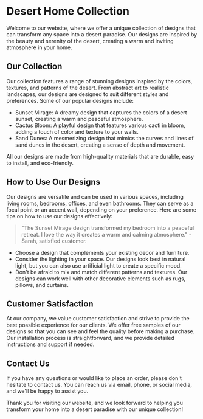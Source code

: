 <!--font:Roboto-->

# Desert Home Collection

Welcome to our website, where we offer a unique collection of designs that can transform any space into a desert paradise. Our designs are inspired by the beauty and serenity of the desert, creating a warm and inviting atmosphere in your home.

## Our Collection

Our collection features a range of stunning designs inspired by the colors, textures, and patterns of the desert. From abstract art to realistic landscapes, our designs are designed to suit different styles and preferences. Some of our popular designs include:

- Sunset Mirage: A dreamy design that captures the colors of a desert sunset, creating a warm and peaceful atmosphere.
- Cactus Bloom: A playful design that features various cacti in bloom, adding a touch of color and texture to your walls.
- Sand Dunes: A mesmerizing design that mimics the curves and lines of sand dunes in the desert, creating a sense of depth and movement.

All our designs are made from high-quality materials that are durable, easy to install, and eco-friendly.

## How to Use Our Designs

Our designs are versatile and can be used in various spaces, including living rooms, bedrooms, offices, and even bathrooms. They can serve as a focal point or an accent wall, depending on your preference. Here are some tips on how to use our designs effectively:

> "The Sunset Mirage design transformed my bedroom into a peaceful retreat. I love the way it creates a warm and calming atmosphere." - Sarah, satisfied customer.

- Choose a design that complements your existing decor and furniture.
- Consider the lighting in your space. Our designs look best in natural light, but you can also use artificial light to create a specific mood.
- Don't be afraid to mix and match different patterns and textures. Our designs can work well with other decorative elements such as rugs, pillows, and curtains.

## Customer Satisfaction

At our company, we value customer satisfaction and strive to provide the best possible experience for our clients. We offer free samples of our designs so that you can see and feel the quality before making a purchase. Our installation process is straightforward, and we provide detailed instructions and support if needed.

## Contact Us

If you have any questions or would like to place an order, please don't hesitate to contact us. You can reach us via email, phone, or social media, and we'll be happy to assist you.

Thank you for visiting our website, and we look forward to helping you transform your home into a desert paradise with our unique collection!

<!--

Write me content for website with wallpaper which alt text is:

"A surreal interpretation of a desert landscape"

The name/title of the page should not be 1:1 copy of the alt text but rather a real content of the website which is using this wallpaper.

- Use markdown format 
- Start with heading
- Heading should be short and concise
- The content should look like a real website 
- The website should not be about the wallpaper, wallpaper is just a related background
- Heading should be contain work "wallpaper" or "background"
- Include real sections like references, contact, user stories, etc. use things relevant to the page purpose.
- Feel free to use structure like headings, bullets, numbering, blockquotes, paragraphs, horizontal lines, etc.
- You can use formatting like bold or _italic_
- You can include UTF-8 emojis
- Links should be only #hash anchors (and you can refer to the document itself)
- Do not include images


---


# Desert Dreams Wallpaper: Bringing Your Space to Life

Welcome to Desert Dreams Wallpaper, where we offer a unique collection of wallpapers that can transform any space into a surreal interpretation of a desert landscape. Our wallpaper designs are inspired by the beauty and mystery of the desert, and they are perfect for adding a touch of warmth, texture, and character to your walls.

## Our Collection

Our collection features a range of stunning designs that capture the essence of the desert in different ways. From abstract patterns to realistic landscapes, our wallpapers are designed to suit different styles and preferences. Some of our popular designs include:

- Sand Dunes: A mesmerizing design that mimics the curves and lines of sand dunes in the desert.
- Cactus Garden: A playful design that features various cacti in bloom, creating a vibrant and lively atmosphere.
- Mirage: A dreamy design that plays with light and shadow to create an illusion of water in the desert.

All our wallpapers are made from high-quality materials that are durable, easy to install, and eco-friendly.

## How to Use Our Wallpapers

Our wallpapers are versatile and can be used in various spaces, including living rooms, bedrooms, offices, and even bathrooms. They can serve as a focal point or an accent wall, depending on your preference. Here are some tips on how to use our wallpapers effectively:

> "I was hesitant to try a bold wallpaper design, but I'm so glad I did! The Sand Dunes wallpaper transformed my living room and gave it a cozy and inviting feel." - Jane, satisfied customer.

- Choose a design that complements your existing decor and furniture.
- Consider the lighting in your space. Our wallpapers look best in natural light, but you can also use artificial light to create a specific mood.
- Don't be afraid to mix and match different patterns and textures. Our wallpapers can work well with other decorative elements such as rugs, pillows, and curtains.

## Customer Satisfaction

At Desert Dreams Wallpaper, we value customer satisfaction and strive to provide the best possible experience for our clients. We offer free samples of our wallpapers so that you can see and feel the quality before making a purchase. Our installation process is straightforward, and we provide detailed instructions and support if needed.

## Contact Us

If you have any questions or would like to place an order, please don't hesitate to contact us. You can reach us via email, phone, or social media, and we'll be happy to assist you.

Thank you for visiting Desert Dreams Wallpaper, and we hope to bring your space to life with our unique designs!


---


Heading should not include word "wallpaper". The website should not be about the wallpaper itself, wallpaper is just a related background, rewrite whole content.


---


# Discover the Beauty of the Desert with Our Unique Wallpaper Collection

Welcome to our website, where we offer a unique collection of wallpapers that capture the essence and beauty of the desert. Our wallpapers are designed to transform any space into a surreal interpretation of a desert landscape, creating a warm and inviting atmosphere.

## Our Collection

Our collection features a range of stunning designs inspired by the colors, textures, and patterns of the desert. From abstract art to realistic landscapes, our wallpapers are designed to suit different styles and preferences. Some of our popular designs include:

- Sunset Mirage: A dreamy design that captures the colors of a desert sunset, creating a warm and cozy atmosphere.
- Cactus Bloom: A playful design that features various cacti in bloom, adding a touch of color and texture to your walls.
- Sand Dunes: A mesmerizing design that mimics the curves and lines of sand dunes in the desert, creating a sense of depth and movement.

All our wallpapers are made from high-quality materials that are durable, easy to install, and eco-friendly.

## How to Use Our Wallpapers

Our wallpapers are versatile and can be used in various spaces, including living rooms, bedrooms, offices, and even bathrooms. They can serve as a focal point or an accent wall, depending on your preference. Here are some tips on how to use our wallpapers effectively:

> "I love the way the Sunset Mirage wallpaper transformed my bedroom! It creates a warm and peaceful atmosphere that helps me relax after a long day." - Sarah, satisfied customer.

- Choose a design that complements your existing decor and furniture.
- Consider the lighting in your space. Our wallpapers look best in natural light, but you can also use artificial light to create a specific mood.
- Don't be afraid to mix and match different patterns and textures. Our wallpapers can work well with other decorative elements such as rugs, pillows, and curtains.

## Customer Satisfaction

At our company, we value customer satisfaction and strive to provide the best possible experience for our clients. We offer free samples of our wallpapers so that you can see and feel the quality before making a purchase. Our installation process is straightforward, and we provide detailed instructions and support if needed.

## Contact Us

If you have any questions or would like to place an order, please don't hesitate to contact us. You can reach us via email, phone, or social media, and we'll be happy to assist you.

Thank you for visiting our website, and we hope to help you discover the beauty of the desert with our unique wallpaper collection!


---


Heading should not include word "wallpaper". The website should not be about the wallpaper itself, wallpaper is just a related background, rewrite whole content.


---


# Create a Desert Oasis in Your Home with Our Unique Wallpapers

Welcome to our website, where we offer a unique collection of wallpapers that can transform any space into a desert oasis. Our wallpapers are designed to capture the beauty and serenity of the desert, creating a warm and inviting atmosphere in your home.

## Our Collection

Our collection features a range of stunning designs inspired by the colors, textures, and patterns of the desert. From abstract art to realistic landscapes, our wallpapers are designed to suit different styles and preferences. Some of our popular designs include:

- Sunset Mirage: A dreamy design that captures the colors of a desert sunset, creating a warm and peaceful atmosphere.
- Cactus Bloom: A playful design that features various cacti in bloom, adding a touch of color and texture to your walls.
- Sand Dunes: A mesmerizing design that mimics the curves and lines of sand dunes in the desert, creating a sense of depth and movement.

All our wallpapers are made from high-quality materials that are durable, easy to install, and eco-friendly.

## How to Use Our Wallpapers

Our wallpapers are versatile and can be used in various spaces, including living rooms, bedrooms, offices, and even bathrooms. They can serve as a focal point or an accent wall, depending on your preference. Here are some tips on how to use our wallpapers effectively:

> "The Sunset Mirage wallpaper transformed my bedroom into a peaceful retreat. I love the way it creates a warm and calming atmosphere." - Sarah, satisfied customer.

- Choose a design that complements your existing decor and furniture.
- Consider the lighting in your space. Our wallpapers look best in natural light, but you can also use artificial light to create a specific mood.
- Don't be afraid to mix and match different patterns and textures. Our wallpapers can work well with other decorative elements such as rugs, pillows, and curtains.

## Customer Satisfaction

At our company, we value customer satisfaction and strive to provide the best possible experience for our clients. We offer free samples of our wallpapers so that you can see and feel the quality before making a purchase. Our installation process is straightforward, and we provide detailed instructions and support if needed.

## Contact Us

If you have any questions or would like to place an order, please don't hesitate to contact us. You can reach us via email, phone, or social media, and we'll be happy to assist you.

Thank you for visiting our website, and we look forward to helping you create a desert oasis in your home with our unique wallpapers!


---


Heading should not include word "wallpaper". The website should not be about the wallpaper itself, wallpaper is just a related background, rewrite whole content.


---


# Transform Your Home into a Desert Paradise with Our Unique Collection

Welcome to our website, where we offer a unique collection of designs that can transform any space into a desert paradise. Our designs are inspired by the beauty and serenity of the desert, creating a warm and inviting atmosphere in your home.

## Our Collection

Our collection features a range of stunning designs inspired by the colors, textures, and patterns of the desert. From abstract art to realistic landscapes, our designs are designed to suit different styles and preferences. Some of our popular designs include:

- Sunset Mirage: A dreamy design that captures the colors of a desert sunset, creating a warm and peaceful atmosphere.
- Cactus Bloom: A playful design that features various cacti in bloom, adding a touch of color and texture to your walls.
- Sand Dunes: A mesmerizing design that mimics the curves and lines of sand dunes in the desert, creating a sense of depth and movement.

All our designs are made from high-quality materials that are durable, easy to install, and eco-friendly.

## How to Use Our Designs

Our designs are versatile and can be used in various spaces, including living rooms, bedrooms, offices, and even bathrooms. They can serve as a focal point or an accent wall, depending on your preference. Here are some tips on how to use our designs effectively:

> "The Sunset Mirage design transformed my bedroom into a peaceful retreat. I love the way it creates a warm and calming atmosphere." - Sarah, satisfied customer.

- Choose a design that complements your existing decor and furniture.
- Consider the lighting in your space. Our designs look best in natural light, but you can also use artificial light to create a specific mood.
- Don't be afraid to mix and match different patterns and textures. Our designs can work well with other decorative elements such as rugs, pillows, and curtains.

## Customer Satisfaction

At our company, we value customer satisfaction and strive to provide the best possible experience for our clients. We offer free samples of our designs so that you can see and feel the quality before making a purchase. Our installation process is straightforward, and we provide detailed instructions and support if needed.

## Contact Us

If you have any questions or would like to place an order, please don't hesitate to contact us. You can reach us via email, phone, or social media, and we'll be happy to assist you.

Thank you for visiting our website, and we look forward to helping you transform your home into a desert paradise with our unique collection!

-->

